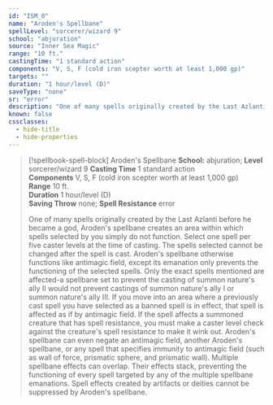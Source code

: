 ```yaml
---
id: "ISM_0"
name: "Aroden's Spellbane"
spellLevel: "sorcerer/wizard 9"
school: "abjuration"
source: "Inner Sea Magic"
range: "10 ft."
castingTime: "1 standard action"
components: "V, S, F (cold iron scepter worth at least 1,000 gp)"
targets: ""
duration: "1 hour/level (D)"
saveType: "none"
sr: "error"
description: "One of many spells originally created by the Last Azlanti before he became a god, Aroden's spellbane creates an area within which spells selected by you simply do not function.  Select one spell per five caster levels at the time of casting.  The spells selected cannot be changed after the spell is cast. Aroden's spellbane otherwise functions like antimagic field, except its emanation only prevents the functioning of the selected spells. Only the exact spells mentioned are affected-a spellbane set to prevent the casting of summon nature's ally II would not prevent castings of summon nature's ally I or summon nature's ally III. If you move into an area where a previously cast spell you have selected as a banned spell is in effect, that spell is affected as if by antimagic field. If the spell affects a summoned creature that has spell resistance, you must make a caster level check against the creature's spell resistance to make it wink out.  Aroden's spellbane can even negate an antimagic field, another Aroden's spellbane, or any spell that specifies immunity to antimagic field (such as wall of force, prismatic sphere, and prismatic wall). Multiple spellbane effects can overlap.  Their effects stack, preventing the functioning of every spell targeted by any of the multiple spellbane emanations. Spell effects created by artifacts or deities cannot be suppressed by Aroden's spellbane."
known: false
cssclasses:
  - hide-title
  - hide-properties
---
```


> [!spellbook-spell-block] Aroden's Spellbane
> **School:** abjuration; **Level** sorcerer/wizard 9
> **Casting Time** 1 standard action  
> **Components** V, S, F (cold iron scepter worth at least 1,000 gp)  
> **Range** 10 ft.  
> **Duration** 1 hour/level (D)  
> **Saving Throw** none; **Spell Resistance** error
> 
> One of many spells originally created by the Last Azlanti before he became a god, Aroden's spellbane creates an area within which spells selected by you simply do not function.  Select one spell per five caster levels at the time of casting.  The spells selected cannot be changed after the spell is cast. Aroden's spellbane otherwise functions like antimagic field, except its emanation only prevents the functioning of the selected spells. Only the exact spells mentioned are affected-a spellbane set to prevent the casting of summon nature's ally II would not prevent castings of summon nature's ally I or summon nature's ally III. If you move into an area where a previously cast spell you have selected as a banned spell is in effect, that spell is affected as if by antimagic field. If the spell affects a summoned creature that has spell resistance, you must make a caster level check against the creature's spell resistance to make it wink out.  Aroden's spellbane can even negate an antimagic field, another Aroden's spellbane, or any spell that specifies immunity to antimagic field (such as wall of force, prismatic sphere, and prismatic wall). Multiple spellbane effects can overlap.  Their effects stack, preventing the functioning of every spell targeted by any of the multiple spellbane emanations. Spell effects created by artifacts or deities cannot be suppressed by Aroden's spellbane.